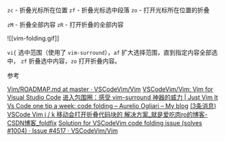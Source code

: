 `zc` - 折叠光标所在位置
`zf` - 折叠光标选中段落
`zo` - 打开光标所在位置的折叠

`zM` - 折叠全部内容
`zR` - 打开折叠的全部内容

![[vim-folding.gif]]

`vi{` 选中范围（使用了 `vim-surround`），`af` 扩大选择范围，直到指定内容全部选中， `zf` 折叠选中内容，`zo` 打开折叠内容。

参考

[Vim/ROADMAP.md at master · VSCodeVim/Vim](https://github.com/VSCodeVim/Vim/blob/master/ROADMAP.md#folding)
[VSCodeVim/Vim: Vim for Visual Studio Code](https://github.com/VSCodeVim/Vim#-vscodevim-tricks)
[进入包围圈：感受 vim-surround 神器的威力 | Just Vim It](https://vim.nauxscript.com/vim/day-12.html)
[Vs Code one tip a week: code folding – Aurelio Ogliari – My blog](https://aurelio.me/blog/vscode-tip-code-folding/)
[(3条消息) VSCode Vim j / k 移动会打开折叠代码块的 解决方案_就是爱吃肉ro的博客-CSDN博客_foldfix](https://blog.csdn.net/weixin_44510468/article/details/124191982)
[Solution for VSCodeVim code folding issue (solves #1004) · Issue #4517 · VSCodeVim/Vim](https://github.com/VSCodeVim/Vim/issues/4517)

